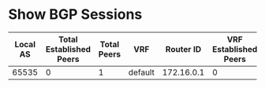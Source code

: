 
# Show BGP Sessions
| Local AS | Total Established Peers | Total Peers | VRF | Router ID | VRF Established Peers | VRF Peers |
| -------- | ----------------------- | ----------- | --- | --------- | --------------------- | --------- |
| 65535 | 0 | 1 | default | 172.16.0.1 | 0 | 1 |